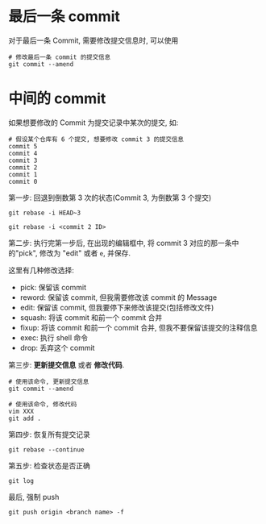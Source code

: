 
# 最后一条 commit

对于最后一条 Commit, 需要修改提交信息时, 可以使用

```
# 修改最后一条 commit 的提交信息
git commit --amend
```

# 中间的 commit

如果想要修改的 Commit 为提交记录中某次的提交, 如:

```
# 假设某个仓库有 6 个提交, 想要修改 commit 3 的提交信息
commit 5
commit 4
commit 3
commit 2
commit 1
commit 0
```

第一步: 回退到倒数第 3 次的状态(Commit 3, 为倒数第 3 个提交)

```
git rebase -i HEAD~3

git rebase -i <commit 2 ID>
```

第二步: 执行完第一步后, 在出现的编辑框中, 将 commit 3 对应的那一条中的"pick", 修改为 "edit" 或者 `e`, 并保存.

这里有几种修改选择:

* pick: 保留该 commit
* reword: 保留该 commit, 但我需要修改该 commit 的 Message
* edit: 保留该 commit, 但我要停下来修改该提交(包括修改文件)
* squash: 将该 commit 和前一个 commit 合并
* fixup: 将该 commit 和前一个 commit 合并, 但我不要保留该提交的注释信息
* exec: 执行 shell 命令
* drop: 丢弃这个 commit

第三步: **更新提交信息** 或者 **修改代码**.

```
# 使用该命令, 更新提交信息
git commit --amend
```

```
# 使用该命令, 修改代码
vim XXX
git add .
```

第四步: 恢复所有提交记录

```
git rebase --continue
```

第五步: 检查状态是否正确

```
git log
```

最后, 强制 push

```
git push origin <branch name> -f
```

